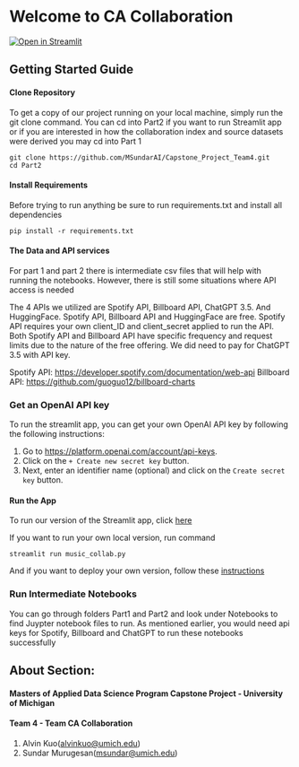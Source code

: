 # Welcome to CA Collaboration
[![Open in Streamlit](https://static.streamlit.io/badges/streamlit_badge_black_white.svg)](https://team-ca-collab.streamlit.app/)

## Getting Started Guide

#### Clone Repository

To get a copy of our project running on your local machine, simply run the git clone command.
You can cd into Part2 if you want to run Streamlit app or if you are interested in how the collaboration index
and source datasets were derived you may cd into Part 1

```
git clone https://github.com/MSundarAI/Capstone_Project_Team4.git
cd Part2
```

#### Install Requirements

Before trying to run anything be sure to run requirements.txt and install all dependencies

```
pip install -r requirements.txt
```

#### The Data and API services 
For part 1 and part 2 there is intermediate csv files that will help with running the notebooks. However, there is still some situations where API access is needed

The 4 APIs we utilized are Spotify API, Billboard API, ChatGPT 3.5. And HuggingFace. Spotify API, Billboard API and HuggingFace are free. 
Spotify API requires your own client_ID and client_secret applied to run the API. Both Spotify API and Billboard API have specific frequency and request limits due to the nature of the free offering. We did need to pay for ChatGPT 3.5 with API key.

Spotify API: https://developer.spotify.com/documentation/web-api
Billboard API: https://github.com/guoguo12/billboard-charts

### Get an OpenAI API key

To run the streamlit app, you can get your own OpenAI API key by following the following instructions:

1. Go to https://platform.openai.com/account/api-keys.
2. Click on the `+ Create new secret key` button.
3. Next, enter an identifier name (optional) and click on the `Create secret key` button.

#### Run the App

To run our version of the Streamlit app, click [here](https://team-ca-collab.streamlit.app/)

If you want to run your own local version, run command

```
streamlit run music_collab.py
```

And if you want to deploy your own version, follow these [instructions](https://docs.streamlit.io/streamlit-community-cloud/get-started/deploy-an-app)


### Run Intermediate Notebooks

You can go through folders Part1 and Part2 and look under Notebooks to find Juypter notebook files to run. As mentioned earlier, you would need api keys for Spotify, Billboard and ChatGPT to run these notebooks successfully 

## About Section:
#### Masters of Applied Data Science Program Capstone Project - University of Michigan
#### Team 4 - Team CA Collaboration
1) Alvin Kuo(alvinkuo@umich.edu)
2) Sundar Murugesan(msundar@umich.edu)

